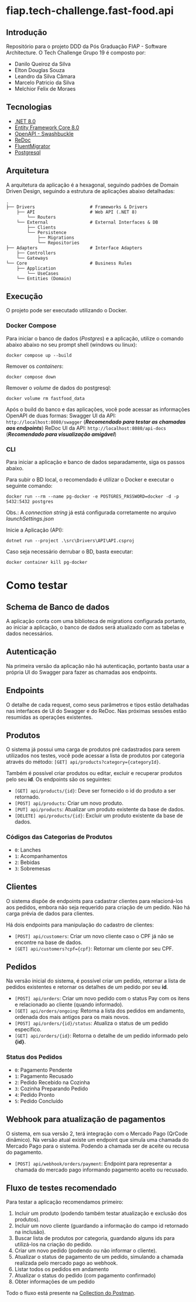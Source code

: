 # fiap.tech-challenge.fast-food.api

## Introdução
Repositório para o projeto DDD da Pós Graduação FIAP - Software Architecture.
O Tech Challenge Grupo 19 é composto por:
- Danilo Queiroz da Silva
- Elton Douglas Souza
- Leandro da Silva Câmara
- Marcelo Patricio da Silva
- Melchior Felix de Moraes


## Tecnologias
* [.NET 8.0](https://dotnet.microsoft.com/pt-br/download/dotnet/8.0)
* [ Entity Framework Core 8.0 ](https://devblogs.microsoft.com/dotnet/announcing-ef8/)
* [ OpenAPI - Swashbuckle ](https://learn.microsoft.com/pt-br/aspnet/core/tutorials/getting-started-with-swashbuckle)
* [ ReDoc ](https://github.com/Redocly/redoc)
* [ FluentMigrator ](https://fluentmigrator.github.io/)
* [ Postgresql ](https://www.postgresql.org/)

## Arquitetura
A arquitetura da aplicação é a hexagonal, seguindo padrões de Domain Driven Design, seguindo a estrutura de aplicações abaixo detalhadas:

    .
    ├── Drivers                     # Frameworks & Drivers
        ├── API                     # Web API (.NET 8)
            └── Routers
        └── External                # External Interfaces & DB
            ├── Clients
            └── Persistence
                ├── Migrations
                └── Repositories
    ├── Adapters                    # Interface Adapters
        ├── Controllers
        └── Gateways
    └── Core                        # Business Rules
        ├── Application
            └── UseCases
        └── Entities (Domain)

## Execução
O projeto pode ser executado utilizando o Docker.

### Docker Compose

Para iniciar o banco de dados (_Postgres_) e a aplicação, utilize o comando abaixo abaixo no seu prompt shell (windows ou linux):
```shell
docker compose up --build
```

Remover os _containers_:
```shell
docker compose down
```

Remover o _volume_ de dados do postgresql:
```shell
docker volume rm fastfood_data
```

Após o build do banco e das aplicações, você pode acessar as informações OpenAPI de duas formas:
Swagger UI da API: `http://localhost:8080/swagger` (***Recomendado para testar as chamadas aos endpoints***)
ReDoc UI da API: `http://localhost:8080/api-docs` (***Recomendado para visualização amigável***)

### CLI
Para iniciar a aplicação e banco de dados separadamente, siga os passos abaixo.

Para subir o BD local, o recomendado é utilizar o Docker e executar o seguinte comando:
```shell
docker run --rm --name pg-docker -e POSTGRES_PASSWORD=docker -d -p 5432:5432 postgres
```

Obs.: A *connection string* já está configurada corretamente no arquivo *launchSettings.json*

Inicie a Aplicação (API):
```shell
dotnet run --project .\src\Drivers\API\API.csproj
```

Caso seja necessário derrubar o BD, basta executar:

```shell
docker container kill pg-docker
```


# Como testar 

## Schema de Banco de dados
A aplicação conta com uma biblioteca de migrations configurada portanto, ao iniciar a aplicação, o banco de dados será atualizado com as tabelas e dados necessários.

## Autenticação
Na primeira versão da aplicação não há autenticação, portanto basta usar a própria UI do Swagger para fazer as chamadas aos endpoints.

## Endpoints
O detalhe de cada request, como seus parâmetros e tipos estão detalhadas nas interfaces de UI do Swagger e do ReDoc. Nas próximas sessões estão resumidas as operações existentes.

## Produtos
O sistema já possui uma carga de produtos pré cadastrados para serem utilizados nos testes, você pode acessar a lista de produtos por categoria através do método:
`[GET] api/products?category={categoryId}`.

Também é possível criar produtos ou editar, excluir e recuperar produtos pelo seu **id**. Os endpoints são os seguintes:
- `[GET] api/products/{id}`: Deve ser fornecido o id do produto a ser retornado.
- `[POST] api/products`: Criar um novo produto.
- `[PUT] api/products`: Atualizar um produto existente da base de dados.
- `[DELETE] api/products/{id}`: Excluir um produto existente da base de dados.

### Códigos das Categorias de Produtos
- `0`: Lanches
- `1`: Acompanhamentos
- `2`: Bebidas
- `3`: Sobremesas


## Clientes
O sistema dispõe de endpoints para cadastrar clientes para relacioná-los aos pedidos, embora não seja requerido para criação de um pedido.
Não há carga prévia de dados para clientes.

Há dois endpoints para manipulação do cadastro de clientes:
- `[POST] api/customers`: Criar um novo cliente caso o CPF já não se encontre na base de dados.
- `[GET] api/customers?cpf={cpf}`: Retornar um cliente por seu CPF.


## Pedidos
Na versão inicial do sistema, é possível criar um pedido, retornar a lista de pedidos existentes e retornar os detalhes de um pedido por seu **id**.
- `[POST] api/orders`: Criar um novo pedido com o status Pay com os itens e relacionado ao cliente (quando informado).
- `[GET] api/orders/ongoing`: Retorna a lista dos pedidos em andamento, ordenada dos mais antigos para os mais novos.
- `[POST] api/orders/{id}/status`: Atualiza o status de um pedido específico.
- `[GET] api/orders/{id}`: Retorna o detalhe de um pedido informado pelo **{id}**.

### Status dos Pedidos
- `0`: Pagamento Pendente 
- `1`: Pagamento Recusado
- `2`: Pedido Recebido na Cozinha
- `3`: Cozinha Preparando Pedido
- `4`: Pedido Pronto
- `5`: Pedido Concluído


## Webhook para atualização de pagamentos
O sistema, em sua versão 2, terá integração com o Mercado Pago (QrCode dinâmico).
Na versão atual existe um endpoint que simula uma chamada do Mercado Pago para o sistema.
Podendo a chamada ser de aceite ou recusa do pagamento.
- `[POST] api/webhook/orders/payment`: Endpoint para representar a chamada do mercado pago informando pagamento aceito ou recusado.

## Fluxo de testes recomendado
Para testar a aplicação recomendamos primeiro:
1. Incluir um produto (podendo também testar atualização e exclusão dos produtos).
2. Incluir um novo cliente (guardando a informação do campo id retornado na inclusão).
3. Buscar lista de produtos por categoria, guardando alguns ids para utilizá-los na criação do pedido.
4. Criar um novo pedido (podendo ou não informar o cliente).
5. Atualizar o status de pagamento de um pedido, simulando a chamada realizada pelo mercado pago ao webhook.
6. Listar todos os pedidos em andamento
7. Atualizar o status do pedido (com pagamento confirmado)
8. Obter informações de um pedido

Todo o fluxo está presente na [Collection do Postman](./docs/postman/FIAP.FastFood.postman_collection.json).

